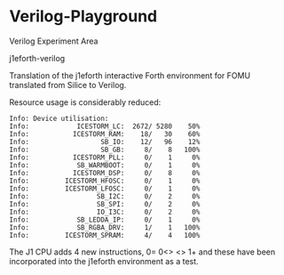 # Verilog-Playground
Verilog Experiment Area

j1eforth-verilog

Translation of the j1eforth interactive Forth environment for FOMU translated from Silice to Verilog.

Resource usage is considerably reduced:

```
Info: Device utilisation:
Info:            ICESTORM_LC:  2672/ 5280    50%
Info:           ICESTORM_RAM:    18/   30    60%
Info:                  SB_IO:    12/   96    12%
Info:                  SB_GB:     8/    8   100%
Info:           ICESTORM_PLL:     0/    1     0%
Info:            SB_WARMBOOT:     0/    1     0%
Info:           ICESTORM_DSP:     0/    8     0%
Info:         ICESTORM_HFOSC:     0/    1     0%
Info:         ICESTORM_LFOSC:     0/    1     0%
Info:                 SB_I2C:     0/    2     0%
Info:                 SB_SPI:     0/    2     0%
Info:                 IO_I3C:     0/    2     0%
Info:            SB_LEDDA_IP:     0/    1     0%
Info:            SB_RGBA_DRV:     1/    1   100%
Info:         ICESTORM_SPRAM:     4/    4   100%
```

The J1 CPU adds 4 new instructions, 0= 0<> <> 1+ and these have been incorporated into the j1eforth environment as a test.
